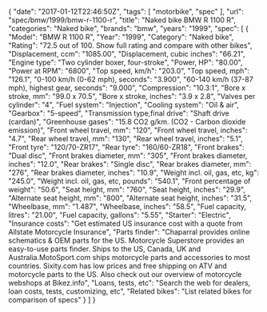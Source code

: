 {
    "date": "2017-01-12T22:46:50Z",
    "tags": [
        "motorbike",
        "spec"
    ],
    "url": "spec\/bmw\/1999\/bmw-r-1100-r",
    "title": "Naked bike BMW R 1100 R",
    "categories": "Naked bike",
    "brands": "bmw",
    "years": "1999",
    "spec": [
        {
            "Model": "BMW R 1100 R",
            "Year": "1999",
            "Category": "Naked bike",
            "Rating": "72.5 out of 100. Show full rating and compare with other bikes",
            "Displacement, ccm": "1085.00",
            "Displacement, cubic inches": "66.21",
            "Engine type": "Two cylinder boxer, four-stroke",
            "Power, HP": "80.00",
            "Power at RPM": "6800",
            "Top speed, km\/h": "203.0",
            "Top speed, mph": "126.1",
            "0-100 km\/h (0-62 mph), seconds": "3.900",
            "60-140 km\/h (37-87 mph), highest gear, seconds": "9.000",
            "Compression": "10.3:1",
            "Bore x stroke, mm": "99.0 x 70.5",
            "Bore x stroke, inches": "3.9 x 2.8",
            "Valves per cylinder": "4",
            "Fuel system": "Injection",
            "Cooling system": "Oil & air",
            "Gearbox": "5-speed",
            "Transmission type,final drive": "Shaft drive (cardan)",
            "Greenhouse gases": "15.8 CO2 g\/km. (CO2 - Carbon dioxide emission)",
            "Front wheel travel, mm": "120",
            "Front wheel travel, inches": "4.7",
            "Rear wheel travel, mm": "130",
            "Rear wheel travel, inches": "5.1",
            "Front tyre": "120\/70-ZR17",
            "Rear tyre": "160\/60-ZR18",
            "Front brakes": "Dual disc",
            "Front brakes diameter, mm": "305",
            "Front brakes diameter, inches": "12.0",
            "Rear brakes": "Single disc",
            "Rear brakes diameter, mm": "276",
            "Rear brakes diameter, inches": "10.9",
            "Weight incl. oil, gas, etc, kg": "245.0",
            "Weight incl. oil, gas, etc, pounds": "540.1",
            "Front percentage of weight": "50.6",
            "Seat height, mm": "760",
            "Seat height, inches": "29.9",
            "Alternate seat height, mm": "800",
            "Alternate seat height, inches": "31.5",
            "Wheelbase, mm": "1.487",
            "Wheelbase, inches": "58.5",
            "Fuel capacity, litres": "21.00",
            "Fuel capacity, gallons": "5.55",
            "Starter": "Electric",
            "Insurance costs": "Get estimated US insurance cost with a quote from Allstate Motorcycle Insurance",
            "Parts finder": "Chaparral provides online schematics & OEM parts for the US.   Motorcycle Superstore provides an easy-to-use parts finder. Ships to the US, Canada, UK and Australia.MotoSport.com ships motorcycle parts and accessories to most countries.    Sixity.com has low prices and free shipping on ATV and motorcycle parts to the US. Also check out our overview of motorcycle webshops at Bikez.info",
            "Loans, tests, etc": "Search the web for dealers, loan costs, tests, customizing, etc",
            "Related bikes": "List related bikes for comparison of specs"
        }
    ]
}